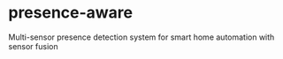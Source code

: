 # presence-aware
Multi-sensor presence detection system for smart home automation with sensor fusion
